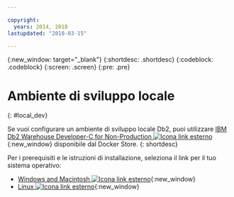 ```yaml
---

copyright:
  years: 2014, 2018
lastupdated: "2018-03-15"

---
```


<!-- Attribute definitions --> 
{:new_window: target="_blank"}
{:shortdesc: .shortdesc}
{:codeblock: .codeblock}
{:screen: .screen}
{:pre: .pre}

# Ambiente di sviluppo locale
{: #local_dev}

Se vuoi configurare un ambiente di sviluppo locale Db2, puoi utilizzare [IBM Db2 Warehouse Developer-C for Non-Production ![Icona link esterno](../../icons/launch-glyph.svg "Icona link esterno")](https://store.docker.com/images/ibm-db2-warehouse-dev){:new_window} disponibile dal Docker Store.
{: shortdesc}

Per i prerequisiti e le istruzioni di installazione, seleziona il link per il tuo sistema operativo: 

* [Windows and Macintosh ![Icona link esterno](../../icons/launch-glyph.svg "Icona link esterno")](https://www.ibm.com/support/knowledgecenter/en/SS6NHC/com.ibm.swg.im.dashdb.doc/admin/local_prereqs-Winmac_using_Linux.html){:new_window}
* [Linux ![Icona link esterno](../../icons/launch-glyph.svg "Icona link esterno")](https://www.ibm.com/support/knowledgecenter/en/SS6NHC/com.ibm.swg.im.dashdb.doc/admin/local_prereqs-Linux.html){:new_window}
